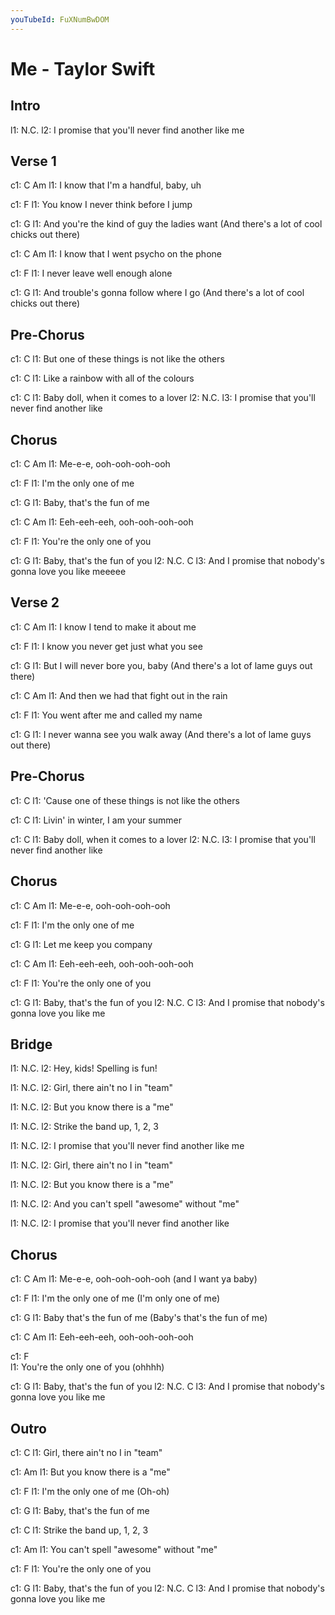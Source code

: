 ```yaml
---
youTubeId: FuXNumBwDOM
---
```


# Me - Taylor Swift

## Intro

l1:    N.C.
l2: I promise that you'll never find another like me


## Verse 1

c1: C                                  Am
l1:   I know that I'm a handful, baby, uh

c1:                                   F
l1: You know I never think before I jump

c1:                                          G
l1: And you're the kind of guy the ladies want  (And there's a lot of cool chicks out there)

c1: C                                    Am
l1:   I know that I went psycho on the phone

c1:                            F
l1: I never leave well enough alone

c1:                                      G
l1: And trouble's gonna follow where I go (And there's a lot of cool chicks out there)

## Pre-Chorus

c1:     C
l1: But one of these things is not like the others

c1:  C
l1: Like a rainbow with all of the colours

c1:  C
l1: Baby doll, when it comes to a lover
l2:   N.C.
l3: I promise that you'll never find another like

## Chorus

c1:      C           Am
l1: Me-e-e, ooh-ooh-ooh-ooh

c1: F
l1: I'm the only one of me

c1:  G
l1: Baby, that's the fun of me

c1:         C             Am
l1: Eeh-eeh-eeh, ooh-ooh-ooh-ooh

c1: F
l1: You're the only one of you

c1:  G
l1: Baby, that's the fun of you
l2:        N.C.                                         C
l3: And I promise that nobody's gonna love you like meeeee

## Verse 2

c1: C                                  Am
l1:   I know I tend to make it about me

c1:                                      F
l1: I know you never get just what you see

c1:                               G
l1: But I will never bore you, baby (And there's a lot of lame guys out there)

c1: C                                          Am
l1:   And then we had that fight out in the rain

c1:                                   F
l1: You went after me and called my name

c1:                               G
l1: I never wanna see you walk away (And there's a lot of lame guys out there)

## Pre-Chorus

c1:        C
l1: 'Cause one of these things is not like the others

c1:  C
l1: Livin' in winter, I am your summer

c1:  C
l1: Baby doll, when it comes to a lover
l2:    N.C.
l3: I promise that you'll never find another like

## Chorus

c1:      C           Am
l1: Me-e-e, ooh-ooh-ooh-ooh

c1: F
l1: I'm the only one of me

c1:  G
l1: Let me keep you company

c1:         C             Am
l1: Eeh-eeh-eeh, ooh-ooh-ooh-ooh

c1: F
l1: You're the only one of you

c1:  G
l1: Baby, that's the fun of you
l2:        N.C.                                     C
l3: And I promise that nobody's gonna love you like me

## Bridge

l1:  N.C.
l2: Hey, kids! Spelling is fun!

l1:  N.C.
l2: Girl, there ain't no I in "team"

l1:  N.C.
l2: But you know there is a "me"

l1:  N.C.
l2: Strike the band up, 1, 2, 3

l1:   N.C.
l2: I promise that you'll never find another like me

l1:  N.C.
l2: Girl, there ain't no I in "team"

l1:  N.C.
l2: But you know there is a "me"

l1:          N.C.
l2: And you can't spell "awesome" without "me"

l1:    N.C.
l2: I promise that you'll never find another like


## Chorus

c1:      C           Am
l1: Me-e-e, ooh-ooh-ooh-ooh (and I want ya baby)

c1: F
l1: I'm the only one of me (I'm only one of me) 

c1:  G
l1: Baby that's the fun of me (Baby's that's the fun of me)

c1:         C             Am
l1: Eeh-eeh-eeh, ooh-ooh-ooh-ooh

c1: F                    
l1: You're the only one of you (ohhhh)

c1:  G
l1: Baby, that's the fun of you
l2:        N.C.                                     C
l3: And I promise that nobody's gonna love you like me

## Outro

c1:  C
l1: Girl, there ain't no I in "team"

c1:  Am
l1: But you know there is a "me"

c1:  F
l1: I'm the only one of me (Oh-oh)

c1:  G
l1: Baby, that's the fun of me

c1:   C
l1: Strike the band up, 1, 2, 3

c1:      Am
l1: You can't spell "awesome" without "me"

c1:   F
l1: You're the only one of you

c1:  G
l1: Baby, that's the fun of you
l2:        N.C.                                        C
l3: And I promise that nobody's gonna love you like me